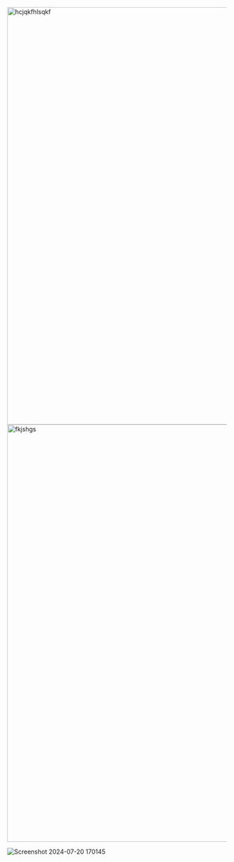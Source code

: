 <img width="959" alt="hcjqkfhlsqkf" src="https://github.com/user-attachments/assets/7bb79e94-9ffe-4fbd-a091-2a15953a19f0">
<img width="959" alt="fkjshgs" src="https://github.com/user-attachments/assets/e33f6a00-5ffa-4ffd-b747-5e9d078dda10">

![Screenshot 2024-07-20 170145](https://github.com/user-attachments/assets/c6eaebed-0241-4317-9b2f-a156226fb35c)
